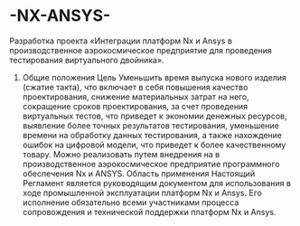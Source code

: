 # -NX-ANSYS-
Разработка проекта «Интеграции платформ Nx и Ansys в производственное аэрокосмическое предприятие для проведения тестирования виртуального двойника».
1.	Общие положения 
Цель
Уменьшить время выпуска нового изделия (сжатие такта), что включает в себя повышения качество проектирования, снижение материальных затрат на него, сокращение сроков проектирования, за счет проведения виртуальных тестов, что приведет к экономии денежных ресурсов, выявление более точных результатов тестирования, уменьшение времени на обработку данных тестирования, а также нахождение ошибок на цифровой модели, что приведет к более качественному товару. Можно реализовать путем внедрения на в производственное аэрокосмическое предприятие программного обеспечения Nx и ANSYS.
Область применения
Настоящий Регламент является руководящим документом для использования в ходе промышленной эксплуатации платформ Nx и Ansys. Его исполнение обязательно всеми участниками процесса сопровождения и технической поддержки платформ Nx и Ansys.
